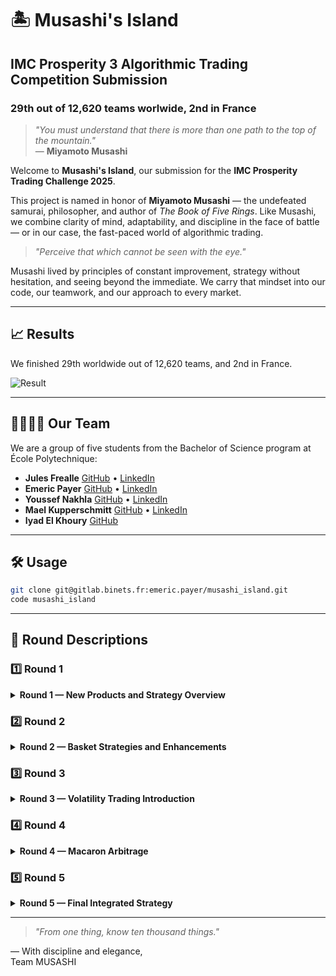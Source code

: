 # 🏝️ Musashi's Island

## IMC Prosperity 3 Algorithmic Trading Competition Submission

### 29th out of 12,620 teams worlwide, 2nd in France

> *"You must understand that there is more than one path to the top of the mountain."*  
> — **Miyamoto Musashi**

Welcome to **Musashi's Island**, our submission for the **IMC Prosperity Trading Challenge 2025**.

This project is named in honor of **Miyamoto Musashi** — the undefeated samurai, philosopher, and author of *The Book of Five Rings*. Like Musashi, we combine clarity of mind, adaptability, and discipline in the face of battle — or in our case, the fast-paced world of algorithmic trading.

> *"Perceive that which cannot be seen with the eye."*

Musashi lived by principles of constant improvement, strategy without hesitation, and seeing beyond the immediate. We carry that mindset into our code, our teamwork, and our approach to every market.

---

## 📈 Results

We finished 29th worldwide out of 12,620 teams, and 2nd in France.

![Result](result.png)

---

## 👨‍👩‍👧‍👦 Our Team

We are a group of five students from the Bachelor of Science program at École Polytechnique:

- **Jules Frealle** [GitHub](https://github.com/julesFrealle) • [LinkedIn](https://www.linkedin.com/in/jules-frealle/)
- **Emeric Payer** [GitHub](https://github.com/emeric7287) • [LinkedIn](https://www.linkedin.com/in/emeric-payer-754413265/)
- **Youssef Nakhla** [GitHub](https://github.com/YoussefNakhla) • [LinkedIn](https://www.linkedin.com/in/youssef-nakhla-43963126b/)
- **Mael Kupperschmitt** [GitHub](https://github.com/maelkupp) • [LinkedIn](https://www.linkedin.com/in/mael-kupperschmitt-84b40b294/)
- **Iyad El Khoury** [GitHub](https://github.com/danido05)

---

## 🛠️ Usage

```bash
git clone git@gitlab.binets.fr:emeric.payer/musashi_island.git
code musashi_island
```

---

## 📖 Round Descriptions

### 1️⃣ Round 1

<details>
<summary><b>Round 1 — New Products and Strategy Overview</b></summary>

#### 📦 New Products
- **RAINFOREST_RESIN**: Stable commodity with predictable market behavior.
- **KELP**: Volatile asset showing strong mean-reversion tendencies.
- **SQUID_INK**: Extremely volatile asset characterized by sharp short-term trends.

#### 🛠️ Our Strategy
- **RAINFOREST_RESIN**: Used fixed fair-value market-making around 10,000. Implemented dynamic bid and ask spread adjustments based on live order-book data to manage risk and optimize trades.
- **KELP**: Deployed a mean-reversion strategy with a dynamic fair-value calculation based on order-book depth filtering. Safeguards were implemented to reduce adverse selection from large volume orders.
- **SQUID_INK**: Combined SMA (Simple Moving Averages) with volatility-triggered mean-reversion. Adapted trade aggressiveness dynamically based on short-term volatility and market conditions.

</details>

### 2️⃣ Round 2

<details>
<summary><b>Round 2 — Basket Strategies and Enhancements</b></summary>

#### 📦 New Products
- **CROISSANTS vs JAMS**: Statistical spread trading.
- **PICNIC_BASKET1 & PICNIC_BASKET2 vs DJEMBES**: Synthetic basket arbitrage.

#### 🛠️ Our Strategy
- Developed a z-score-based trading system for both basket strategies, triggering trades dynamically based on statistically significant spread deviations.

#### ✨ Changes to Existing Products
- **RAINFOREST_RESIN**: Refined market-making spreads for faster reaction to order-book shifts.
- **KELP**: Enhanced mean-reversion beta values and tightened adverse volume filtering.
- **SQUID_INK**: Improved volatility indicators and dynamic adjustments for better trend capture.

</details>

### 3️⃣ Round 3

<details>
<summary><b>Round 3 — Volatility Trading Introduction</b></summary>

#### 📦 New Products
- **VOLCANIC_ROCK & Vouchers**: Complex derivatives requiring advanced volatility modeling.

#### 🛠️ Our Strategy
- Built a robust volatility trading system utilizing the Black-Scholes model for implied volatility calculation. Implemented dynamic delta-neutral hedging to reduce exposure and optimize returns.

#### ✨ Changes to Existing Products
- Fine-tuned trading parameters across RAINFOREST_RESIN, KELP, SQUID_INK, and basket strategies for enhanced responsiveness and precision.

</details>

### 4️⃣ Round 4

<details>
<summary><b>Round 4 — Macaron Arbitrage</b></summary>

#### 📦 New Products
- **MAGNIFICENT_MACARONS**: Inter-island arbitrage opportunities.

#### 🛠️ Our Strategy
- Aggressively pursued arbitrage opportunities when transport, tariff, and conversion costs allowed profitable inter-island trades.

#### ✨ Changes to Existing Products
- Conducted further refinements on market-making parameters, volatility thresholds, and basket spread management strategies, significantly enhancing overall performance and risk management.

</details>

### 5️⃣ Round 5

<details>
<summary><b>Round 5 — Final Integrated Strategy</b></summary>

#### 🛠️ Our Final Strategy
- Unified all previously developed strategies into a cohesive, integrated trading system. Enhanced market-making, sophisticated mean-reversion trading, advanced basket arbitrages, volatility-driven options trading, and macaron arbitrage were all executed simultaneously with optimized coordination.

#### ✨ Final Adjustments
- Implemented comprehensive, real-time risk management and advanced position-sizing algorithms across the entire product portfolio, achieving maximum responsiveness and profitability.

</details>

---

> *"From one thing, know ten thousand things."*  

— With discipline and elegance,  
Team MUSASHI
